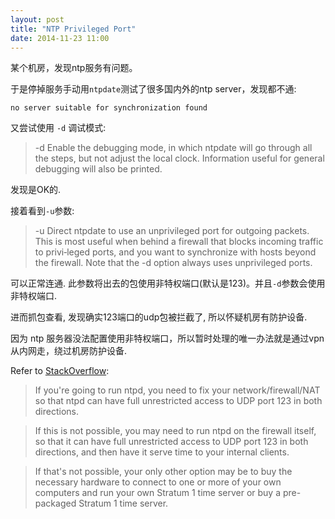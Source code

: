 ```yaml
---
layout: post
title: "NTP Privileged Port"
date: 2014-11-23 11:00
---
```


某个机房，发现ntp服务有问题。

于是停掉服务手动用`ntpdate`测试了很多国内外的ntp server，发现都不通:

    no server suitable for synchronization found

又尝试使用 `-d` 调试模式:

> -d     Enable the debugging mode, in which ntpdate will go through all the steps, but not adjust the local clock. Information useful for general  debugging will also be printed.

发现是OK的.

接着看到`-u`参数:

> -u     Direct  ntpdate  to use an unprivileged port for outgoing packets. This is most useful when behind a firewall that blocks incoming traffic to privi‐leged ports, and you want to synchronize with hosts beyond the firewall. Note that the -d option always uses unprivileged ports.


可以正常连通. 此参数将出去的包使用非特权端口(默认是123)。并且`-d`参数会使用非特权端口.

进而抓包查看, 发现确实123端口的udp包被拦截了, 所以怀疑机房有防护设备.

因为 ntp 服务器没法配置使用非特权端口，所以暂时处理的唯一办法就是通过vpn从内网走，绕过机房防护设备.

Refer to [StackOverflow](http://stackoverflow.com/a/240251/1276501):

> If you're going to run ntpd, you need to fix your network/firewall/NAT so that ntpd can have full unrestricted access to UDP port 123 in both directions.

> If this is not possible, you may need to run ntpd on the firewall itself, so that it can have full unrestricted access to UDP port 123 in both directions, and then have it serve time to your internal clients.

> If that's not possible, your only other option may be to buy the necessary hardware to connect to one or more of your own computers and run your own Stratum 1 time server or buy a pre-packaged Stratum 1 time server.
